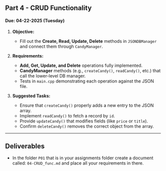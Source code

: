 ## Part 4 - CRUD Functionality

#### Due: 04-22-2025 (Tuesday)

1. **Objective:**

   - Fill out the **Create, Read, Update, Delete** methods in `JSONDBManager` and connect them through `CandyManager`.

2. **Requirements:**

   - **Add, Get, Update, and Delete** operations fully implemented.
   - **CandyManager** methods (e.g., `createCandy()`, `readCandy()`, etc.) that call the lower-level DB manager.
   - Tests in `main.cpp` demonstrating each operation against the JSON file.

3. **Suggested Tasks:**
   - Ensure that `createCandy()` properly adds a new entry to the JSON array.
   - Implement `readCandy()` to fetch a record by `id`.
   - Provide `updateCandy()` that modifies fields (like `price` or `title`).
   - Confirm `deleteCandy()` removes the correct object from the array.

---

## Deliverables

- In the folder `P01` that is in your assignments folder create a document called: `04-CRUD_func.md` and place all your requirements in there.
